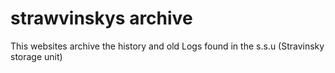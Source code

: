 # strawvinskys archive
This websites archive the history and old
Logs found in the s.s.u (Stravinsky storage unit)
